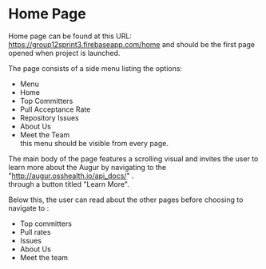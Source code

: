 # Home Page

Home page can be found at this URL:  
  https://group12sprint3.firebaseapp.com/home
  and should be the first page opened when project is launched.  
  
The page consists of a side menu listing the options:
  - Menu
  - Home
  - Top Committers
  - Pull Acceptance Rate
  - Repository Issues
  - About Us
  - Meet the Team  
  this menu should be visible from every page.
  
The main body of the page features a scrolling visual and invites the user to learn more about the Augur by navigating to the  
"http://augur.osshealth.io/api_docs/" .  
through a button titled "Learn More".  

Below this, the user can read about the other pages before choosing to navigate to :
  - Top committers
  - Pull rates
  - Issues
  - About Us
  - Meet the team


